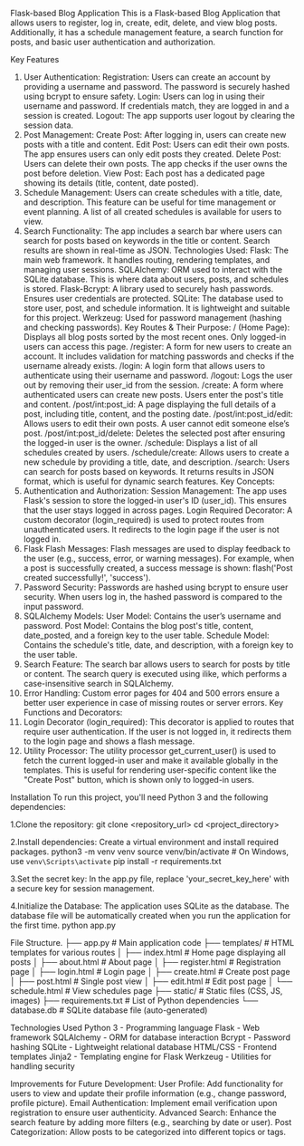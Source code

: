 Flask-based Blog Application
This is a Flask-based Blog Application that allows users to register, log in, create, edit, delete, and view blog posts. Additionally, it has a schedule management feature, a search function for posts, and basic user authentication and authorization.

Key Features
1. User Authentication:
Registration: Users can create an account by providing a username and password. The password is securely hashed using bcrypt to ensure safety.
Login: Users can log in using their username and password. If credentials match, they are logged in and a session is created.
Logout: The app supports user logout by clearing the session data.
2. Post Management:
Create Post: After logging in, users can create new posts with a title and content.
Edit Post: Users can edit their own posts. The app ensures users can only edit posts they created.
Delete Post: Users can delete their own posts. The app checks if the user owns the post before deletion.
View Post: Each post has a dedicated page showing its details (title, content, date posted).
3. Schedule Management:
Users can create schedules with a title, date, and description. This feature can be useful for time management or event planning.
A list of all created schedules is available for users to view.
4. Search Functionality:
The app includes a search bar where users can search for posts based on keywords in the title or content.
Search results are shown in real-time as JSON.
Technologies Used:
Flask: The main web framework. It handles routing, rendering templates, and managing user sessions.
SQLAlchemy: ORM used to interact with the SQLite database. This is where data about users, posts, and schedules is stored.
Flask-Bcrypt: A library used to securely hash passwords. Ensures user credentials are protected.
SQLite: The database used to store user, post, and schedule information. It is lightweight and suitable for this project.
Werkzeug: Used for password management (hashing and checking passwords).
Key Routes & Their Purpose:
/ (Home Page): Displays all blog posts sorted by the most recent ones. Only logged-in users can access this page.
/register: A form for new users to create an account. It includes validation for matching passwords and checks if the username already exists.
/login: A login form that allows users to authenticate using their username and password.
/logout: Logs the user out by removing their user_id from the session.
/create: A form where authenticated users can create new posts. Users enter the post's title and content.
/post/int:post_id: A page displaying the full details of a post, including title, content, and the posting date.
/post/int:post_id/edit: Allows users to edit their own posts. A user cannot edit someone else’s post.
/post/int:post_id/delete: Deletes the selected post after ensuring the logged-in user is the owner.
/schedule: Displays a list of all schedules created by users.
/schedule/create: Allows users to create a new schedule by providing a title, date, and description.
/search: Users can search for posts based on keywords. It returns results in JSON format, which is useful for dynamic search features.
Key Concepts:
1. Authentication and Authorization:
Session Management: The app uses Flask's session to store the logged-in user's ID (user_id). This ensures that the user stays logged in across pages.
Login Required Decorator: A custom decorator (login_required) is used to protect routes from unauthenticated users. It redirects to the login page if the user is not logged in.
2. Flask Flash Messages:
Flash messages are used to display feedback to the user (e.g., success, error, or warning messages). For example, when a post is successfully created, a success message is shown: flash('Post created successfully!', 'success').
3. Password Security:
Passwords are hashed using bcrypt to ensure user security. When users log in, the hashed password is compared to the input password.
4. SQLAlchemy Models:
User Model: Contains the user’s username and password.
Post Model: Contains the blog post's title, content, date_posted, and a foreign key to the user table.
Schedule Model: Contains the schedule's title, date, and description, with a foreign key to the user table.
5. Search Feature:
The search bar allows users to search for posts by title or content. The search query is executed using ilike, which performs a case-insensitive search in SQLAlchemy.
6. Error Handling:
Custom error pages for 404 and 500 errors ensure a better user experience in case of missing routes or server errors.
Key Functions and Decorators:
1. Login Decorator (login_required):
This decorator is applied to routes that require user authentication. If the user is not logged in, it redirects them to the login page and shows a flash message.
2. Utility Processor:
The utility processor get_current_user() is used to fetch the current logged-in user and make it available globally in the templates. This is useful for rendering user-specific content like the "Create Post" button, which is shown only to logged-in users.


Installation
To run this project, you'll need Python 3 and the following dependencies:

1.Clone the repository:
git clone <repository_url>
cd <project_directory>

2.Install dependencies:
Create a virtual environment and install required packages.
python3 -m venv venv
source venv/bin/activate  # On Windows, use `venv\Scripts\activate`
pip install -r requirements.txt

3.Set the secret key:
In the app.py file, replace 'your_secret_key_here' with a secure key for session management.

4.Initialize the Database:
The application uses SQLite as the database. 
The database file will be automatically created when you run the application for the first time.
python app.py



File Structure.
├── app.py                # Main application code
├── templates/            # HTML templates for various routes
│   ├── index.html        # Home page displaying all posts
│   ├── about.html        # About page
│   ├── register.html     # Registration page
│   ├── login.html        # Login page
│   ├── create.html       # Create post page
│   ├── post.html         # Single post view
│   ├── edit.html         # Edit post page
│   └── schedule.html     # View schedules page
├── static/               # Static files (CSS, JS, images)
├── requirements.txt      # List of Python dependencies
└── database.db           # SQLite database file (auto-generated)


Technologies Used
Python 3 - Programming language
Flask - Web framework
SQLAlchemy - ORM for database interaction
Bcrypt - Password hashing
SQLite - Lightweight relational database
HTML/CSS - Frontend templates
Jinja2 - Templating engine for Flask
Werkzeug - Utilities for handling security

Improvements for Future Development:
User Profile: Add functionality for users to view and update their profile information (e.g., change password, profile picture).
Email Authentication: Implement email verification upon registration to ensure user authenticity.
Advanced Search: Enhance the search feature by adding more filters (e.g., searching by date or user).
Post Categorization: Allow posts to be categorized into different topics or tags.